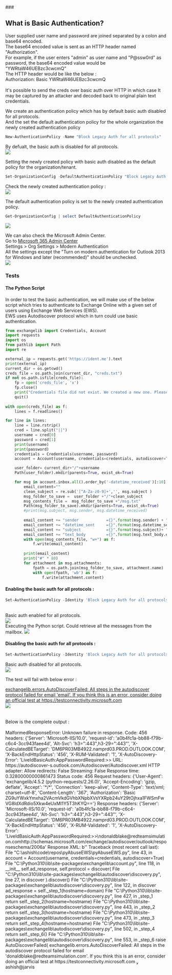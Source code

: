 <br>

###<h2>What is Basic Authentication?</h2>
User supplied user name and password are joined separated by a colon and base64 encoded. <br>
The base64 encoded value is sent as an HTTP header named "Authorization".<br>
For example, if the user enters "admin" as user name and "P@ssw0rd" as password, the base64 encoded value would be "YWRtaW46UEBzc3cwcmQ"<br>
The HTTP header would be like the below :<br>
Authorization: Basic YWRtaW46UEBzc3cwcmQ<br>
<br>
It's possible to send the creds over basic auth over HTTP in which case It may be captured by an attacker and decoded back to original plain text credentials.


We create an authentication policy which has by default basic auth disabled for all protocols. <br>
And the set the default authentication policy for the whole organization the newly created authentication policy

```powershell
New-AuthenticationPolicy -Name "Block Legacy Auth for all protocols"
```
By defualt, the basic auth is disabled for all protocols. <br>
<img src="../../../images/o365security/disable-basic-auth-5-all-protocols.png"></img>

Setting the newly created policy with basic auth disabled as the default policy for the organization/tenant. <br>
```powershell
Set-OrganizationConfig -DefaultAuthenticationPolicy "Block Legacy Auth for all protocols"
```

Check the newly created authentication policy : <br>
<img src="../../../images/o365security/disable-basic-auth-1.png"></img>

The default authentication policy is set to the newly created authentication policy. <br>

```powershell
Get-OrganizationConfig | select DefaultAuthenticationPolicy
```

<img src="../../../images/o365security/disable-basic-auth-2.png"></img>

We can also check the Microsoft Admin Center.<br>
Go to <a href="https://admin.microsoft.com/">Microsoft 365 Admin Center</a> <br>
Settings > Org Settings > Modern Authentication <br>
All the settings except the "Turn on modern authentication for Outlook 2013 for Windows and later (recommended)" should be unchecked. <br>
<img src="../../../images/o365security/disable-basic-auth-3.png"></img>


### Tests

#### The Python Script
In order to test the basic authentication, we will make use of the below script which tries to authenticate to Exchange Online with a given set of users using Exchange Web Services (EWS).<br>
EWS uses Autodiscover protocol which in turn could use basic authentication.

```python
from exchangelib import Credentials, Account
import requests
import os
from pathlib import Path
import re

external_ip = requests.get('https://ident.me').text
print(external_ip)
current_dir = os.getcwd()
creds_file = os.path.join(current_dir, "creds.txt")
if not os.path.isfile(creds_file):
    fp = open('creds_file', 'x')
    fp.close()
    print("Credentials file did not exist. We created a new one. Please populate with username and password separated by || in each line")
    quit()
    
with open(creds_file) as f:
    lines = f.readlines()

for line in lines:
	line = line.rstrip()
	cred = line.split("||")
	username = cred[0]
	password = cred[1]
	print(username)
	print(password)
	credentials = Credentials(username, password)
	account = Account(username, credentials=credentials, autodiscover=True)

	user_folder= current_dir+"/"+username
	Path(user_folder).mkdir(parents=True, exist_ok=True)

	for msg in account.inbox.all().order_by('-datetime_received')[:10]:
		email_content=""
		clean_subject = re.sub('[^A-Za-z0-9]+','', msg.subject )
		msg_folder_to_save =  user_folder +"/"+clean_subject
		msg_contents_file =  msg_folder_to_save +"/msg.txt"
		Path(msg_folder_to_save).mkdir(parents=True, exist_ok=True)
		#print(msg.subject, msg.sender, msg.datetime_received)
		
		email_content += "sender            ={}".format(msg.sender) + "\n"
		email_content += "datetime_sent     ={}".format(msg.datetime_sent)+ "\n"
		email_content += "subject           ={}".format(msg.subject)+ "\n"
		email_content += "text_body         ={}".format(msg.text_body.encode('UTF-8'))+ "\n"
		with open(msg_contents_file, "w+") as f:
			f.write(email_content)
		
		print(email_content)
		print("#" * 80)
		for attachment in msg.attachments:
			fpath = os.path.join(msg_folder_to_save, attachment.name)
			with open(fpath, 'wb') as f:
				f.write(attachment.content)
```


#### Enabling the basic auth for all protocols : <br>
```Powershell 
Set-AuthenticationPolicy -Identity 'Block Legacy Auth for all protocols' -AllowBasicAuthAutodiscover -AllowBasicAuthActiveSync -AllowBasicAuthImap -AllowBasicAuthMapi -AllowBasicAuthOfflineAddressBook -AllowBasicAuthOutlookService -AllowBasicAuthPop -AllowBasicAuthPowershell -AllowBasicAuthReportingWebServices -AllowBasicAuthRpc -AllowBasicAuthSmtp -AllowBasicAuthWebServices
```
<br>
Basic auth enabled for all protocols.<br>
<img src="../../../images/o365security/disable-basic-auth-6-all-protocols-enabled.png"></img>

<br>
Executing the Python script. 
Could retrieve all the messages from the mailbox.
<img src="../../../images/o365security/disable-basic-auth-test-7.png"></img>

#### Disabling the basic auth for all protocols : <br>
```powershell
Set-AuthenticationPolicy -Identity 'Block Legacy Auth for all protocols' -AllowBasicAuthAutodiscover:$false -AllowBasicAuthActiveSync:$false -AllowBasicAuthImap:$false -AllowBasicAuthMapi:$false -AllowBasicAuthOfflineAddressBook:$false -AllowBasicAuthOutlookService:$false -AllowBasicAuthPop:$false -AllowBasicAuthPowershell:$false -AllowBasicAuthReportingWebServices:$false -AllowBasicAuthRpc:$false -AllowBasicAuthSmtp:$false -AllowBasicAuthWebServices:$false 
```
Basic auth disabled for all protocols.<br>
<img src="../../../images/o365security/disable-basic-auth-6-all-protocols-disabled.png"></img> <br>

The test will fail with below error : <br>

<u>
exchangelib.errors.AutoDiscoverFailed: All steps in the autodiscover protocol failed for email 'email'. If you think this is an error, consider doing an official test at https://testconnectivity.microsoft.com
</u>
<br>
<img src="../../../images/o365security/disable-basic-auth-test-7.png"></img> <br>
<br>
<br>
Below is the complete output : <br><br>
<quote>
MalformedResponseError: Unknown failure in response. Code: 456 headers: {'Server': 'Microsoft-IIS/10.0', 'request-id': 'a0b4fc1a-bb88-f79b-c6c4-3cc943faee4d', 'Alt-Svc': 'h3=":443",h3-29=":443"', 'X-CalculatedBETarget': 'DM6PR03MB4922.namprd03.PROD.OUTLOOK.COM', 'X-BackEndHttpStatus': '456', 'X-RUM-Validated': '1', 'X-AutoDiscovery-Error': 'LiveIdBasicAuth:AppPasswordRequired:<UNH:<PII.Email:b9Rjt8lxR2vyOYmKJLf+KhYvvk1IckE5k8vkcu1ptTg=@redteamsimulation.com>><RequestId=6df82665-ed76-4591-96bf-27769e62baba,ST=11:21:43><UIPH:<PII.IP:JdMzZuPOa97vH1EqtsCDzJZHYgcksEvcR0jM/lwF4oo=>><HitHrd<V2CACHEFAIL:AppPasswordRequired><Tarpit><UserType:ManagedBusiness><LogonFailed-AppPasswordRequired><AS:AppPasswordRequired><Tid=c2b84b0b-952b-4784-b195-9b56c3deb663><oAuth:,<V2;', 'X-DiagInfo': 'DM6PR03MB4922', 'X-BEServer': 'DM6PR03MB4922', 'X-Proxy-RoutingCorrectness': '1', 'X-Proxy-BackendServerStatus': '456', 'X-FirstHopCafeEFZ': 'LYH', 'X-FEProxyInfo': 'BN7PR06CA0046.NAMPRD06.PROD.OUTLOOK.COM', 'X-FEEFZInfo': 'LYH', 'X-Powered-By': 'ASP.NET', 'X-FEServer': 'BN7PR06CA0046', 'Date': 'Mon, 16 May 2022 04:05:02 GMT', 'Content-Length': '0'} content:
Retry: 0
Waited: 10
Timeout: 10
Session: 24641
Thread: 24360
Auth type: <requests.auth.HTTPBasicAuth object at 0x000001AEFBFC7F10>
URL: https://autodiscover-s.outlook.com/Autodiscover/Autodiscover.xml
HTTP adapter: <requests.adapters.HTTPAdapter object at 0x000001AEFBFC7400>
Allow redirects: False
Streaming: False
Response time: 0.32800000000861473
Status code: 456
Request headers: {'User-Agent': 'exchangelib/4.5.2 (python-requests/2.26.0)', 'Accept-Encoding': 'gzip, deflate', 'Accept': '*/*', 'Connection': 'keep-alive', 'Content-Type': 'text/xml; charset=utf-8', 'Content-Length': '367', 'Authorization': 'Basic ZG9uYWxkYmxha2VAcmVkdGVhbXNpbXVsYXRpb24uY29tOjhxa1FWSmFwVG8ldXdRdio5Xkw4eUxMI1Y5T3hKYQ=='}
Response headers: {'Server': 'Microsoft-IIS/10.0', 'request-id': 'a0b4fc1a-bb88-f79b-c6c4-3cc943faee4d', 'Alt-Svc': 'h3=":443",h3-29=":443"', 'X-CalculatedBETarget': 'DM6PR03MB4922.namprd03.PROD.OUTLOOK.COM', 'X-BackEndHttpStatus': '456', 'X-RUM-Validated': '1', 'X-AutoDiscovery-Error': 'LiveIdBasicAuth:AppPasswordRequired:<UNH:<PII.Email:b9Rjt8lxR2vyOYmKJLf+KhYvvk1IckE5k8vkcu1ptTg=@redteamsimulation.com>><RequestId=6df82665-ed76-4591-96bf-27769e62baba,ST=11:21:43><UIPH:<PII.IP:JdMzZuPOa97vH1EqtsCDzJZHYgcksEvcR0jM/lwF4oo=>><HitHrd<V2CACHEFAIL:AppPasswordRequired><Tarpit><UserType:ManagedBusiness><LogonFailed-AppPasswordRequired><AS:AppPasswordRequired><Tid=c2b84b0b-952b-4784-b195-9b56c3deb663><oAuth:,<V2;', 'X-DiagInfo': 'DM6PR03MB4922', 'X-BEServer': 'DM6PR03MB4922', 'X-Proxy-RoutingCorrectness': '1', 'X-Proxy-BackendServerStatus': '456', 'X-FirstHopCafeEFZ': 'LYH', 'X-FEProxyInfo': 'BN7PR06CA0046.NAMPRD06.PROD.OUTLOOK.COM', 'X-FEEFZInfo': 'LYH', 'X-Powered-By': 'ASP.NET', 'X-FEServer': 'BN7PR06CA0046', 'Date': 'Mon, 16 May 2022 04:05:02 GMT', 'Content-Length': '0'}
Request XML: b'<?xml version=\'1.0\' encoding=\'utf-8\'?>\n<Autodiscover xmlns="http://schemas.microsoft.com/exchange/autodiscover/outlook/requestschema/2006"><Request><EMailAddress>donaldblake@redteamsimulation.com</EMailAddress><AcceptableResponseSchema>http://schemas.microsoft.com/exchange/autodiscover/outlook/responseschema/2006a</AcceptableResponseSchema></Request></Autodiscover>'
Response XML: b''
Traceback (most recent call last):
  File "C:\ashish\code\repos\pyAbuseEWS\pyAbuseEWS.py", line 43, in <module>
    account = Account(username, credentials=credentials, autodiscover=True)
  File "C:\Python310\lib\site-packages\exchangelib\account.py", line 118, in __init__
    self.ad_response, self.protocol = discover(
  File "C:\Python310\lib\site-packages\exchangelib\autodiscover\discovery.py", line 27, in discover
    ).discover()
  File "C:\Python310\lib\site-packages\exchangelib\autodiscover\discovery.py", line 122, in discover
    ad_response = self._step_1(hostname=domain)
  File "C:\Python310\lib\site-packages\exchangelib\autodiscover\discovery.py", line 427, in _step_1
    return self._step_2(hostname=hostname)
  File "C:\Python310\lib\site-packages\exchangelib\autodiscover\discovery.py", line 443, in _step_2
    return self._step_3(hostname=hostname)
  File "C:\Python310\lib\site-packages\exchangelib\autodiscover\discovery.py", line 473, in _step_3
    return self._step_4(hostname=hostname)
  File "C:\Python310\lib\site-packages\exchangelib\autodiscover\discovery.py", line 502, in _step_4
    return self._step_6()
  File "C:\Python310\lib\site-packages\exchangelib\autodiscover\discovery.py", line 553, in _step_6
    raise AutoDiscoverFailed(
exchangelib.errors.AutoDiscoverFailed: All steps in the autodiscover protocol failed for email 'donaldblake@redteamsimulation.com'. If you think this is an error, consider doing an official test at https://testconnectivity.microsoft.com
 ashish@jarvis
</quote>